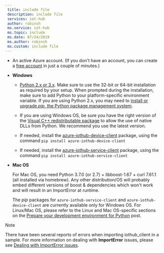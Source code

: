 ```yaml
---
 title: include file
 description: include file
 services: iot-hub
 author: robinsh
 ms.service: iot-hub
 ms.topic: include
 ms.date: 07/24/2019
 ms.author: robinsh
 ms.custom: include file
---
```


* An active Azure account. (If you don't have an account, you can create a [free account](https://azure.microsoft.com/pricing/free-trial/) in just a couple of minutes.)

* **Windows**

    * [Python  2.x or 3.x](https://www.python.org/downloads/). Make sure to use the 32-bit or 64-bit installation as required by your setup. When prompted during the installation, make sure to add Python to your platform-specific environment variable. If you are using Python 2.x, you may need to [install or upgrade *pip*, the Python package management system](https://pip.pypa.io/en/stable/installing/).

    * If you are using Windows OS, be sure you have the right version of the [Visual C++ redistributable package](https://support.microsoft.com/en-us/help/2977003/the-latest-supported-visual-c-downloads) to allow the use of native DLLs from Python. We recommend you use the latest version.

    * If needed, install the [azure-iothub-device-client](https://pypi.org/project/azure-iothub-device-client/) package, using the command
        `pip install azure-iothub-device-client`

    * If needed, install the [azure-iothub-service-client](https://pypi.org/project/azure-iothub-service-client/) package, using the command
        `pip install azure-iothub-service-client`

* **Mac OS**

    For Mac OS, you need Python 3.7.0 (or 2.7) + libboost-1.67 + curl 7.61.1 (all installed via homebrew). Any other distribution/OS will probably embed different versions of boost & dependencies which won't work and will result in an ImportError at runtime.

    The *pip* packages for `azure-iothub-service-client` and `azure-iothub-device-client` are currently available only for Windows OS. For Linux/Mac OS, please refer to the Linux and Mac OS-specific sections on the [Prepare your development environment for Python](https://github.com/Azure/azure-iot-sdk-python/blob/master/doc/python-devbox-setup.md) post.

> [!NOTE]
> There have been several reports of errors when importing iothub_client in a sample. For more information on dealing with **ImportError** issues, please see [Dealing with ImportError issues](https://github.com/Azure/azure-iot-sdk-python#important-installation-notes---dealing-with-importerror-issues).
